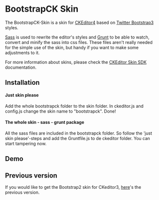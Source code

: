 BootstrapCK Skin
====================

The BootstrapCK-Skin is a skin for [CKEditor4](http://ckeditor.com/) based on [Twitter Bootstrap3](http://getbootstrap.com/) styles.

[Sass](http://sass-lang.com/) is used to rewrite the editor's styles and [Grunt](http://gruntjs.com/) to be able to watch, convert and minify the sass into css files.
These files aren't really needed for the simple use of the skin, but handy if you want to make some adjustments to it.

For more information about skins, please check the [CKEditor Skin SDK](http://docs.cksource.com/CKEditor_4.x/Skin_SDK)
documentation.

## Installation

#### Just skin please

Add the whole bootstrapck folder to the skin folder.
In ckeditor.js and config.js change the skin name to "bootstrapck".
Done!

#### The whole skin - sass - grunt package

All the sass files are included in the bootstrapck folder.
So follow the 'just skin please'-steps and add the Gruntfile.js to de ckeditor folder.
You can start tampering now.

## Demo

## Previous version

If you would like to get the Bootstrap2 skin for CKeditor3, [here](https://github.com/Kunstmaan/BootstrapCK-Skin)'s the previous version.

